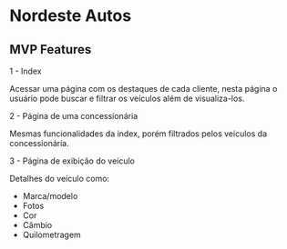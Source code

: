 # Nordeste Autos

## MVP Features

1 - Index

Acessar uma página com os destaques de cada cliente,
nesta página o usuário pode buscar e filtrar os veículos
além de visualiza-los.

2 - Página de uma concessionária

Mesmas funcionalidades da index, porém filtrados pelos
veículos da concessionária.

3 - Página de exibição do veículo

Detalhes do veículo como:

- Marca/modelo
- Fotos
- Cor
- Câmbio
- Quilometragem

